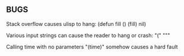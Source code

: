 BUGS
----

Stack overflow causes ulisp to hang:
(defun fill () (fill) nil)

Various input strings can cause the reader to hang or crash:
"("
"\""

Calling time with no parameters "(time)" somehow causes a hard fault

